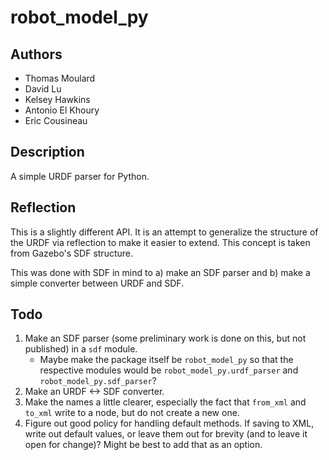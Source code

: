 # robot_model_py

## Authors

*	Thomas Moulard
*	David Lu
*	Kelsey Hawkins
*	Antonio El Khoury
*	Eric Cousineau

## Description

A simple URDF parser for Python.

## Reflection

This is a slightly different API. It is an attempt to generalize the structure of the URDF via reflection to make it easier to extend. This concept is taken from Gazebo's SDF structure.

This was done with SDF in mind to a) make an SDF parser and b) make a simple converter between URDF and SDF.

## Todo

1.	Make an SDF parser (some preliminary work is done on this, but not published) in a `sdf` module.
	*	Maybe make the package itself be `robot_model_py` so that the respective modules would be `robot_model_py.urdf_parser` and `robot_model_py.sdf_parser`?
2.	Make an URDF <-> SDF converter.
3.	Make the names a little clearer, especially the fact that `from_xml` and `to_xml` write to a node, but do not create a new one.
4.	Figure out good policy for handling default methods. If saving to XML, write out default values, or leave them out for brevity (and to leave it open for change)? Might be best to add that as an option.
